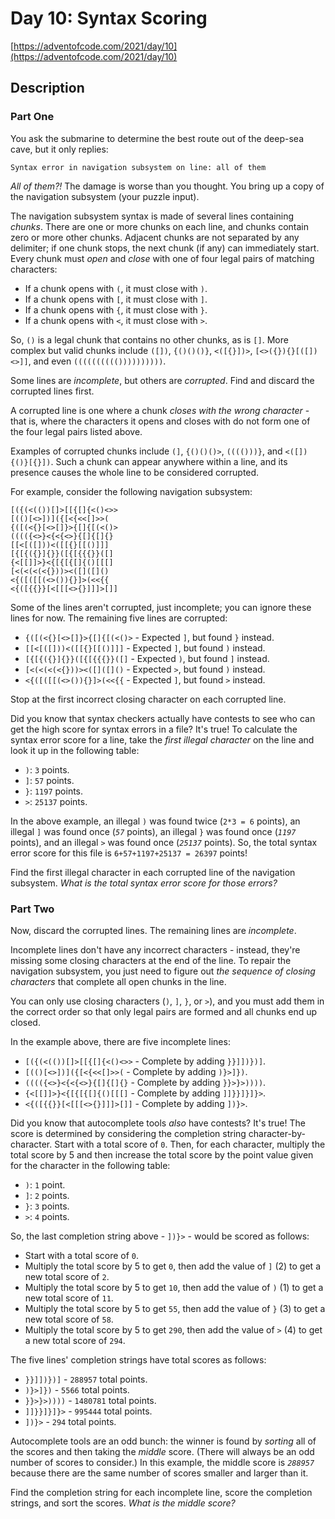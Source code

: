 # Day 10: Syntax Scoring

[https://adventofcode.com/2021/day/10](https://adventofcode.com/2021/day/10)

## Description

### Part One

You ask the submarine to determine the best route out of the deep-sea cave, but it only replies:

    Syntax error in navigation subsystem on line: all of them

_All of them?!_ The damage is worse than you thought. You bring up a copy of the navigation subsystem (your puzzle
input).

The navigation subsystem syntax is made of several lines containing _chunks_. There are one or more chunks on each line,
and chunks contain zero or more other chunks. Adjacent chunks are not separated by any delimiter; if one chunk stops,
the next chunk (if any) can immediately start. Every chunk must _open_ and _close_ with one of four legal pairs of
matching characters:

* If a chunk opens with `(`, it must close with `)`.
* If a chunk opens with `[`, it must close with `]`.
* If a chunk opens with `{`, it must close with `}`.
* If a chunk opens with `<`, it must close with `>`.

So, `()` is a legal chunk that contains no other chunks, as is `[]`. More complex but valid chunks
include `([])`, `{()()()}`, `<([{}])>`, `[<>({}){}[([])<>]]`, and even `(((((((((())))))))))`.

Some lines are _incomplete_, but others are _corrupted_. Find and discard the corrupted lines first.

A corrupted line is one where a chunk _closes with the wrong character_ - that is, where the characters it opens and
closes with do not form one of the four legal pairs listed above.

Examples of corrupted chunks include `(]`, `{()()()>`, `(((()))}`, and `<([]){()}[{}])`. Such a chunk can appear
anywhere within a line, and its presence causes the whole line to be considered corrupted.

For example, consider the following navigation subsystem:

    [({(<(())[]>[[{[]{<()<>>
    [(()[<>])]({[<{<<[]>>(
    {([(<{}[<>[]}>{[]{[(<()>
    (((({<>}<{<{<>}{[]{[]{}
    [[<[([]))<([[{}[[()]]]
    [{[{({}]{}}([{[{{{}}([]
    {<[[]]>}<{[{[{[]{()[[[]
    [<(<(<(<{}))><([]([]()
    <{([([[(<>()){}]>(<<{{
    <{([{{}}[<[[[<>{}]]]>[]]

Some of the lines aren't corrupted, just incomplete; you can ignore these lines for now. The remaining five lines are
corrupted:

* `{([(<{}[<>[]}>{[]{[(<()>` - Expected `]`, but found `}` instead.
* `[[<[([]))<([[{}[[()]]]` - Expected `]`, but found `)` instead.
* `[{[{({}]{}}([{[{{{}}([]` - Expected `)`, but found `]` instead.
* `[<(<(<(<{}))><([]([]()` - Expected `>`, but found `)` instead.
* `<{([([[(<>()){}]>(<<{{` - Expected `]`, but found `>` instead.

Stop at the first incorrect closing character on each corrupted line.

Did you know that syntax checkers actually have contests to see who can get the high score for syntax errors in a file?
It's true! To calculate the syntax error score for a line, take the _first illegal character_ on the line and look it up
in the following table:

* `)`: `3` points.
* `]`: `57` points.
* `}`: `1197` points.
* `>`: `25137` points.

In the above example, an illegal `)` was found twice (`2*3 = 6` points), an illegal `]` was found once (_`57`_ points),
an illegal `}` was found once (_`1197`_ points), and an illegal `>` was found once (_`25137`_ points). So, the total
syntax error score for this file is `6+57+1197+25137 = 26397` points!

Find the first illegal character in each corrupted line of the navigation subsystem. _What is the total syntax error
score for those errors?_

### Part Two

Now, discard the corrupted lines. The remaining lines are _incomplete_.

Incomplete lines don't have any incorrect characters - instead, they're missing some closing characters at the end of
the line. To repair the navigation subsystem, you just need to figure out _the sequence of closing characters_ that
complete all open chunks in the line.

You can only use closing characters (`)`, `]`, `}`, or `>`), and you must add them in the correct order so that only
legal pairs are formed and all chunks end up closed.

In the example above, there are five incomplete lines:

* `[({(<(())[]>[[{[]{<()<>>` - Complete by adding `}}]])})]`.
* `[(()[<>])]({[<{<<[]>>(` - Complete by adding `)}>]})`.
* `(((({<>}<{<{<>}{[]{[]{}` - Complete by adding `}}>}>))))`.
* `{<[[]]>}<{[{[{[]{()[[[]` - Complete by adding `]]}}]}]}>`.
* `<{([{{}}[<[[[<>{}]]]>[]]` - Complete by adding `])}>`.

Did you know that autocomplete tools _also_ have contests? It's true! The score is determined by considering the
completion string character-by-character. Start with a total score of `0`. Then, for each character, multiply the total
score by 5 and then increase the total score by the point value given for the character in the following table:

* `)`: `1` point.
* `]`: `2` points.
* `}`: `3` points.
* `>`: `4` points.

So, the last completion string above - `])}>` - would be scored as follows:

* Start with a total score of `0`.
* Multiply the total score by 5 to get `0`, then add the value of `]` (2) to get a new total score of `2`.
* Multiply the total score by 5 to get `10`, then add the value of `)` (1) to get a new total score of `11`.
* Multiply the total score by 5 to get `55`, then add the value of `}` (3) to get a new total score of `58`.
* Multiply the total score by 5 to get `290`, then add the value of `>` (4) to get a new total score of `294`.

The five lines' completion strings have total scores as follows:

* `}}]])})]` - `288957` total points.
* `)}>]})` - `5566` total points.
* `}}>}>))))` - `1480781` total points.
* `]]}}]}]}>` - `995444` total points.
* `])}>` - `294` total points.

Autocomplete tools are an odd bunch: the winner is found by _sorting_ all of the scores and then taking the _middle_
score. (There will always be an odd number of scores to consider.) In this example, the middle score is _`288957`_
because there are the same number of scores smaller and larger than it.

Find the completion string for each incomplete line, score the completion strings, and sort the scores. _What is the
middle score?_
